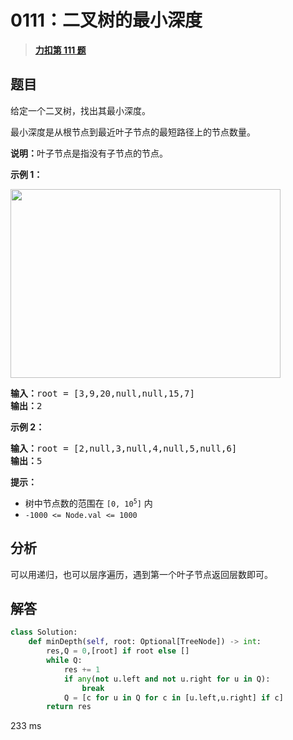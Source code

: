 # 0111：二叉树的最小深度


> <u>**[力扣第 111 题](https://leetcode.cn/problems/minimum-depth-of-binary-tree/)**</u>

## 题目

<p>给定一个二叉树，找出其最小深度。</p>

<p>最小深度是从根节点到最近叶子节点的最短路径上的节点数量。</p>

<p><strong>说明：</strong>叶子节点是指没有子节点的节点。</p>



<p><strong>示例 1：</strong></p>
<img alt="" src="https://assets.leetcode.com/uploads/2020/10/12/ex_depth.jpg" style="width: 432px; height: 302px;" />
<pre>
<strong>输入：</strong>root = [3,9,20,null,null,15,7]
<strong>输出：</strong>2
</pre>

<p><strong>示例 2：</strong></p>

<pre>
<strong>输入：</strong>root = [2,null,3,null,4,null,5,null,6]
<strong>输出：</strong>5
</pre>



<p><strong>提示：</strong></p>

<ul>
<li>树中节点数的范围在 <code>[0, 10<sup>5</sup>]</code> 内</li>
<li><code>-1000 <= Node.val <= 1000</code></li>
</ul>


## 分析

可以用递归，也可以层序遍历，遇到第一个叶子节点返回层数即可。

## 解答

```python
class Solution:
    def minDepth(self, root: Optional[TreeNode]) -> int:
        res,Q = 0,[root] if root else []
        while Q:
            res += 1
            if any(not u.left and not u.right for u in Q):
                break
            Q = [c for u in Q for c in [u.left,u.right] if c]
        return res
```
233 ms

